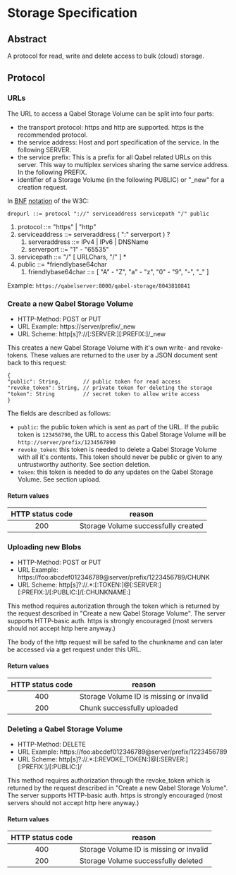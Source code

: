 # Storage Specification

## Abstract

A protocol for read, write and delete access to bulk (cloud) storage.

## Protocol

### URLs

The URL to access a Qabel Storage Volume can be split into four parts:
* the transport protocol: https and http are supported. https is the recommended protocol.
* the service address: Host and port specification of the service. In the following SERVER.
* the service prefix: This is a prefix for all Qabel related URLs on this server. This way to multiplex services sharing the same service address. In the following PREFIX.
* identifier of a Storage Volume (in the following PUBLIC) or "_new" for a creation request.

In [BNF](http://www.w3.org/Addressing/URL/5_BNF.html) [notation](http://www.w3.org/Notation.html) of the W3C:

`dropurl ::= protocol "://" serviceaddress servicepath "/" public`

1. protocol ::= "https" | "http"
2. serviceaddress ::= serveraddress ( ":" serverport ) ?
   1. serveraddress ::= IPv4 | IPv6 | DNSName
   2. serverport ::= "1" - "65535"
3. servicepath ::= "/" [ URLChars, "/" ] *
4. public ::= *friendlybase64char
   1. friendlybase64char ::= [ "A" - "Z", "a" - "z", "0" - "9", "-", "_" ]

Example:
`https://qabelserver:8000/qabel-storage/8043810841`

### Create a new Qabel Storage Volume

* HTTP-Method: POST or PUT
* URL Example: https://server/prefix/_new
* URL Scheme: http[s]?://[:SERVER:][:PREFIX:]/_new

This creates a new Qabel Storage Volume with it's own write- and revoke-tokens. These values are returned to the user by a JSON document sent back to this request:

```
{
"public": String,       // public token for read access
"revoke_token": String, // private token for deleting the storage
"token": String         // secret token to allow write access
}
```
The fields are described as follows:

* ```public```: the public token which is sent as part of the URL. If the public token is ```123456790```, the URL to access this Qabel Storage Volume will be ```http://server/prefix/1234567890```
* ```revoke_token```: this token is needed to delete a Qabel Storage Volume with all it's contents. This token should never be public or given to any untrustworthy authority. See section deletion.
* ```token```: this token is needed to do any updates on the Qabel Storage Volume. See section upload.

#### Return values

|HTTP status code|reason|
|:----------------:|------|
| 200 | Storage Volume successfully created |


### Uploading new Blobs

* HTTP-Method: POST or PUT
* URL Example: https://foo:abcdef012346789@server/prefix/1223456789/CHUNK
* URL Scheme: http[s]?://.*:[:TOKEN:]@[:SERVER:][:PREFIX:]/[:PUBLIC:]/[:CHUNKNAME:]

This method requires autorization through the token which is returned by the request described in "Create a new Qabel Storage Volume". The server supports HTTP-basic auth. https is strongly encouraged (most servers should not accept http here anyway.)

The body of the http request will be safed to the chunkname and can later be accessed via a get request under this URL.

#### Return values

|HTTP status code|reason|
|:----------------:|------|
| 400 | Storage Volume ID is missing or invalid |
| 200 | Chunk successfully uploaded |


### Deleting a Qabel Storage Volume

* HTTP-Method: DELETE
* URL Example: https://foo:abcdef012346789@server/prefix/1223456789
* URL Scheme: http[s]?://.*:[:REVOKE_TOKEN:]@[:SERVER:][:PREFIX:]/[:PUBLIC:]/

This method requires authorization through the revoke_token which is returned by the request described in "Create a new Qabel Storage Volume". The server supports HTTP-basic auth. https is strongly encouraged (most servers should not accept http here anyway.)

#### Return values

|HTTP status code|reason|
|:----------------:|------|
| 400 | Storage Volume ID is missing or invalid |
| 200 | Storage Volume successfully deleted |
